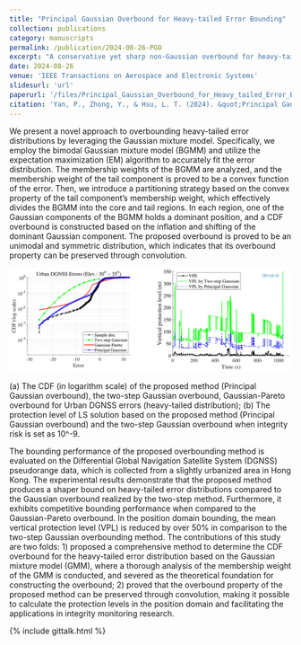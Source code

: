 ```yaml
---
title: "Principal Gaussian Overbound for Heavy-tailed Error Bounding"
collection: publications
category: manuscripts
permalink: /publication/2024-08-26-PGO
excerpt: "A conservative yet sharp non-Gaussian overbound for heavy-tailed error distributions <br/><img src='/assets/images/PGO-cover.jpg' width = '500'>"
date: 2024-08-26
venue: 'IEEE Transactions on Aerospace and Electronic Systems'
slidesurl: 'url'
paperurl: '/files/Principal_Gaussian_Overbound_for_Heavy_tailed_Error_Bounding.pdf'
citation: 'Yan, P., Zhong, Y., & Hsu, L. T. (2024). &quot;Principal Gaussian Overbound for Heavy-tailed Error Bounding&quot;. <i>IEEE Transactions on Aerospace and Electronic Systems</i>, 61(1), 829-852, http://dx.doi.org/10.1109/TAES.2024.3448405'
---
```



We present a novel approach to overbounding heavy-tailed error distributions by leveraging the Gaussian mixture model. Specifically, we employ the bimodal Gaussian mixture model (BGMM) and utilize the expectation maximization (EM) algorithm to accurately fit the error distribution. The membership weights of the BGMM are analyzed, and the membership weight of the tail component is proved to be a convex function of the error. Then, we introduce a partitioning strategy based on the convex property of the tail component’s membership weight, which effectively divides the BGMM into the core and tail regions. In each region, one of the Gaussian components of the BGMM holds a dominant position, and a CDF overbound is constructed based on the inflation and shifting of the dominant Gaussian component. The proposed overbound is proved to be an unimodal and symmetric distribution, which indicates that its overbound property can be preserved through convolution.

<img src='/assets/images/PGO-show.jpg' width = '900'>

(a) The CDF (in logarithm scale) of the proposed method (Principal Gaussian overbound), the two-step Gaussian overbound, Gaussian-Pareto overbound for Urban DGNSS errors (heavy-tailed distribution); (b) The protection level of LS solution based on the proposed method (Principal Gaussian overbound) and the two-step Gaussian overbound when integrity risk is set as 10^-9.

The bounding performance of the proposed overbounding method is evaluated on the Differential Global Navigation Satellite System (DGNSS) pseudorange data, which is collected from a slightly urbanized area in Hong Kong. The experimental results demonstrate that the proposed method produces a shaper bound on heavy-tailed error distributions compared to the Gaussian overbound realized by the two-step method. Furthermore, it exhibits competitive bounding performance when compared to the Gaussian-Pareto overbound. In the position domain bounding, the mean vertical protection level (VPL) is reduced by over 50% in comparison to the two-step Gaussian overbounding method. The contributions of this study are two folds: 1) proposed a comprehensive method to determine the CDF overbound for the heavy-tailed error distribution based on the Gaussian mixture model (GMM), where a thorough analysis of the membership weight of the GMM is conducted, and severed as the theoretical foundation for constructing the overbound; 2) proved that the overbound property of the proposed method can be preserved through convolution, making it possible to calculate the protection levels in the position domain and facilitating the applications in integrity monitoring research.<br />

{% include gittalk.html %}

